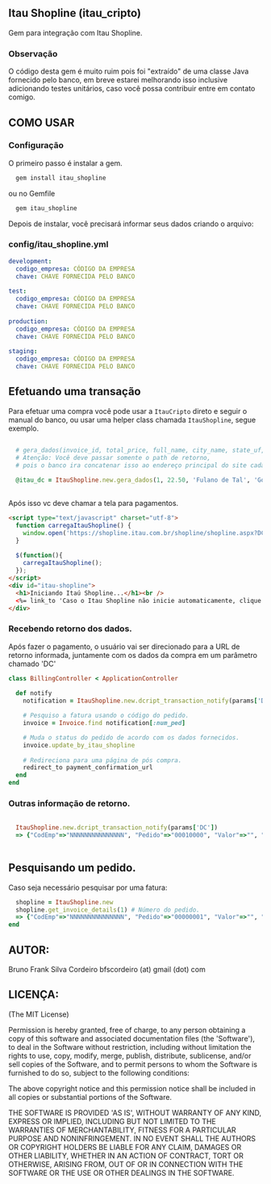 Itau Shopline (itau_cripto)
------------

Gem para integração com Itau Shopline.

### Observação

O código desta gem é muito ruim pois foi "extraído" de uma classe Java fornecido pelo banco,
em breve estarei melhorando isso inclusive adicionando testes unitários, caso você possa
contribuir entre em contato comigo.

COMO USAR
---------


### Configuração

O primeiro passo é instalar a gem.

```ruby
  gem install itau_shopline
```

ou no Gemfile

```ruby
  gem itau_shopline
```

Depois de instalar, você precisará informar seus dados criando o arquivo:

### config/itau_shopline.yml

```yaml
development:
  codigo_empresa: CÓDIGO DA EMPRESA
  chave: CHAVE FORNECIDA PELO BANCO
    
test:
  codigo_empresa: CÓDIGO DA EMPRESA
  chave: CHAVE FORNECIDA PELO BANCO
      
production:
  codigo_empresa: CÓDIGO DA EMPRESA
  chave: CHAVE FORNECIDA PELO BANCO
  
staging:
  codigo_empresa: CÓDIGO DA EMPRESA
  chave: CHAVE FORNECIDA PELO BANCO

```

Efetuando uma transação
-----------------------

Para efetuar uma compra você pode usar a ```ItauCripto``` direto e seguir o manual do banco,
ou usar uma helper class chamada ```ItauShopline```, segue exemplo.

```ruby

  # gera_dados(invoice_id, total_price, full_name, city_name, state_uf, due_date=nil, return_url="")
  # Atenção: Você deve passar somente o path de retorno, 
  # pois o banco ira concatenar isso ao endereço principal do site cadastrado.
  
  @itau_dc = ItauShopline.new.gera_dados(1, 22.50, 'Fulano de Tal', 'Goiânia', 'GO', nil, 'faturamento/itau/aviso') 
  
```

Após isso vc deve chamar a tela para pagamentos.

```html
<script type="text/javascript" charset="utf-8">
  function carregaItauShopline() { 
    window.open('https://shopline.itau.com.br/shopline/shopline.aspx?DC=<%= @itau_dc %>', 'SHOPLINE', "toolbar=yes,menubar=yes,resizable=yes,status=no,scrollbars=yes,width=675,height=485");
  }        
  
  $(function(){      
    carregaItauShopline();
  });    
</script>
<div id="itau-shopline">
  <h1>Iniciando Itaú Shopline...</h1><br />
  <%= link_to 'Caso o Itau Shopline não inicie automaticamente, clique aqui...', '#', :onclick => 'carregaItauShopline();' %>    
</div>
```

### Recebendo retorno dos dados.

Após fazer o pagamento, o usuário vai ser direcionado para a URL de retorno informada, juntamente
com os dados da compra em um parâmetro chamado 'DC'

```ruby
class BillingController < ApplicationController
  
  def notify
    notification = ItauShopline.new.dcript_transaction_notify(params['DC'])  

    # Pesquiso a fatura usando o código do pedido.
    invoice = Invoice.find notification[:num_ped]

    # Muda o status do pedido de acordo com os dados fornecidos.
    invoice.update_by_itau_shopline
    
    # Redireciona para uma página de pós compra. 
    redirect_to payment_confirmation_url
  end
end

```

### Outras informação de retorno.

```ruby
  
  ItauShopline.new.dcript_transaction_notify(params['DC'])  
  => {"CodEmp"=>"NNNNNNNNNNNNNNN", "Pedido"=>"00010000", "Valor"=>"", "tipPag"=>:undefined, "sitPag"=>:pending, "dtPag"=>"", "codAut"=>"", "numId"=>"", "compVend"=>"", "tipCart"=>""}
  
```
## Pesquisando um pedido.

Caso seja necessário pesquisar por uma fatura:

```ruby
  shopline = ItauShopline.new
  shopline.get_invoice_details(1) # Número do pedido.
  => {"CodEmp"=>"NNNNNNNNNNNNNNN", "Pedido"=>"00000001", "Valor"=>"", "tipPag"=>:undefined, "sitPag"=>:pending, "dtPag"=>"", "codAut"=>"", "numId"=>"", "compVend"=>"", "tipCart"=>""} 
end
```

AUTOR:
------

Bruno Frank Silva Cordeiro bfscordeiro (at) gmail (dot) com

LICENÇA:
--------

(The MIT License)

Permission is hereby granted, free of charge, to any person obtaining
a copy of this software and associated documentation files (the
'Software'), to deal in the Software without restriction, including
without limitation the rights to use, copy, modify, merge, publish,
distribute, sublicense, and/or sell copies of the Software, and to
permit persons to whom the Software is furnished to do so, subject to
the following conditions:

The above copyright notice and this permission notice shall be
included in all copies or substantial portions of the Software.

THE SOFTWARE IS PROVIDED 'AS IS', WITHOUT WARRANTY OF ANY KIND,
EXPRESS OR IMPLIED, INCLUDING BUT NOT LIMITED TO THE WARRANTIES OF
MERCHANTABILITY, FITNESS FOR A PARTICULAR PURPOSE AND NONINFRINGEMENT.
IN NO EVENT SHALL THE AUTHORS OR COPYRIGHT HOLDERS BE LIABLE FOR ANY
CLAIM, DAMAGES OR OTHER LIABILITY, WHETHER IN AN ACTION OF CONTRACT,
TORT OR OTHERWISE, ARISING FROM, OUT OF OR IN CONNECTION WITH THE
SOFTWARE OR THE USE OR OTHER DEALINGS IN THE SOFTWARE.